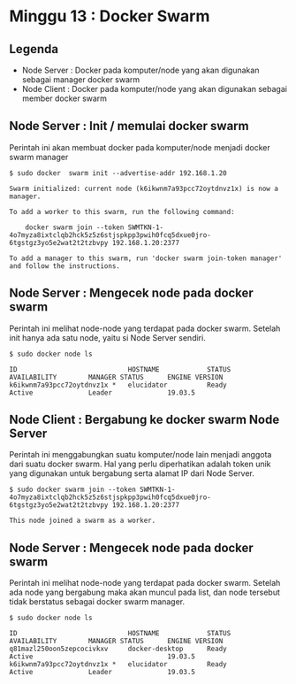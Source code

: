 # Minggu 13 : Docker Swarm

## Legenda
- Node Server : Docker pada komputer/node yang akan digunakan sebagai manager docker swarm
- Node Client : Docker pada komputer/node yang akan digunakan sebagai member docker swarm

## Node Server : Init / memulai docker swarm 
Perintah ini akan membuat docker pada komputer/node menjadi docker swarm manager
```
$ sudo docker  swarm init --advertise-addr 192.168.1.20
```
```
Swarm initialized: current node (k6ikwnm7a93pcc72oytdnvz1x) is now a manager.

To add a worker to this swarm, run the following command:

    docker swarm join --token SWMTKN-1-4o7myza8ixtclqb2hck5z5z6stjspkpp3pwih0fcq5dxue0jro-6tgstgz3yo5e2wat2t2tzbvpy 192.168.1.20:2377

To add a manager to this swarm, run 'docker swarm join-token manager' and follow the instructions.
```

## Node Server : Mengecek node pada docker swarm 
Perintah ini melihat node-node yang terdapat pada docker swarm. Setelah init hanya ada satu node, yaitu si Node Server sendiri.
```
$ sudo docker node ls   
```
```
ID                            HOSTNAME            STATUS              AVAILABILITY        MANAGER STATUS      ENGINE VERSION
k6ikwnm7a93pcc72oytdnvz1x *   elucidator          Ready               Active              Leader              19.03.5
```

## Node Client : Bergabung ke docker swarm Node Server
Perintah ini menggabungkan suatu komputer/node lain menjadi anggota dari suatu docker swarm. Hal yang perlu diperhatikan adalah token unik yang digunakan untuk bergabung serta alamat IP dari Node Server.
```
$ sudo docker swarm join --token SWMTKN-1-4o7myza8ixtclqb2hck5z5z6stjspkpp3pwih0fcq5dxue0jro-6tgstgz3yo5e2wat2t2tzbvpy 192.168.1.20:2377
```
```
This node joined a swarm as a worker.
```

## Node Server : Mengecek node pada docker swarm 
Perintah ini melihat node-node yang terdapat pada docker swarm. Setelah ada node yang bergabung maka akan muncul pada list, dan node tersebut tidak berstatus sebagai docker swarm manager.
```
$ sudo docker node ls   
```
```
ID                            HOSTNAME            STATUS              AVAILABILITY        MANAGER STATUS      ENGINE VERSION
q81mazl250oon5zepcocivkxv     docker-desktop      Ready               Active                                  19.03.5
k6ikwnm7a93pcc72oytdnvz1x *   elucidator          Ready               Active              Leader              19.03.5
```